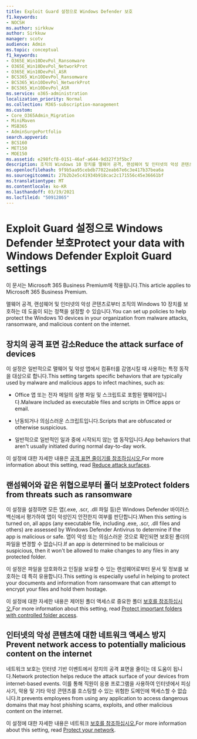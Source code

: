```yaml
---
title: Exploit Guard 설정으로 Windows Defender 보호
f1.keywords:
- NOCSH
ms.author: sirkkuw
author: Sirkkuw
manager: scotv
audience: Admin
ms.topic: conceptual
f1_keywords:
- O365E_Win10DevPol_Ransomware
- O365E_Win10DevPol_NetworkProt
- O365E_Win10DevPol_ASR
- BCS365_Win10DevPol_Ransomware
- BCS365_Win10DevPol_NetworkProt
- BCS365_Win10DevPol_ASR
ms.service: o365-administration
localization_priority: Normal
ms.collection: M365-subscription-management
ms.custom:
- Core_O365Admin_Migration
- MiniMaven
- MSB365
- AdminSurgePortfolio
search.appverid:
- BCS160
- MET150
- MOE150
ms.assetid: e298fcf8-0151-46af-a644-9d327f3f5bc7
description: 조직의 Windows 10 장치를 맬웨어 공격, 랜섬웨어 및 인터넷의 악성 콘텐츠로부터 보호하는 방법을 알아보겠습니다.
ms.openlocfilehash: 9f9b5aa95cebdb77022eab67e6c3e417b37bea6a
ms.sourcegitcommit: 27b2b2e5c41934b918cac2c171556c45e36661bf
ms.translationtype: MT
ms.contentlocale: ko-KR
ms.lasthandoff: 03/19/2021
ms.locfileid: "50912865"
---
```

# <a name="protect-your-data-with-windows-defender-exploit-guard-settings"></a><span data-ttu-id="ab7f4-103">Exploit Guard 설정으로 Windows Defender 보호</span><span class="sxs-lookup"><span data-stu-id="ab7f4-103">Protect your data with Windows Defender Exploit Guard settings</span></span>

<span data-ttu-id="ab7f4-104">이 문서는 Microsoft 365 Business Premium에 적용됩니다.</span><span class="sxs-lookup"><span data-stu-id="ab7f4-104">This article applies to Microsoft 365 Business Premium.</span></span>

<span data-ttu-id="ab7f4-105">맬웨어 공격, 랜섬웨어 및 인터넷의 악성 콘텐츠로부터 조직의 Windows 10 장치를 보호하는 데 도움이 되는 정책을 설정할 수 있습니다.</span><span class="sxs-lookup"><span data-stu-id="ab7f4-105">You can set up policies to help protect the Windows 10 devices in your organization from malware attacks, ransomware, and malicious content on the internet.</span></span>
  
## <a name="reduce-the-attack-surface-of-devices"></a><span data-ttu-id="ab7f4-106">장치의 공격 표면 감소</span><span class="sxs-lookup"><span data-stu-id="ab7f4-106">Reduce the attack surface of devices</span></span>

<span data-ttu-id="ab7f4-107">이 설정은 일반적으로 맬웨어 및 악성 앱에서 컴퓨터를 감염시킬 때 사용하는 특정 동작을 대상으로 합니다.</span><span class="sxs-lookup"><span data-stu-id="ab7f4-107">This setting targets specific behaviors that are typically used by malware and malicious apps to infect machines, such as:</span></span>
  
- <span data-ttu-id="ab7f4-108">Office 앱 또는 전자 메일의 실행 파일 및 스크립트로 포함된 맬웨어입니다.</span><span class="sxs-lookup"><span data-stu-id="ab7f4-108">Malware included as executable files and scripts in Office apps or email.</span></span>
    
- <span data-ttu-id="ab7f4-109">난동되거나 의심스러운 스크립트입니다.</span><span class="sxs-lookup"><span data-stu-id="ab7f4-109">Scripts that are obfuscated or otherwise suspicious.</span></span>
    
- <span data-ttu-id="ab7f4-110">일반적으로 일반적인 일과 중에 시작되지 않는 앱 동작입니다.</span><span class="sxs-lookup"><span data-stu-id="ab7f4-110">App behaviors that aren't usually initiated during normal day-to-day work.</span></span>
    
<span data-ttu-id="ab7f4-111">이 설정에 대한 자세한 내용은 [공격 표면 줄이기를 참조하십시오.](/windows/security/threat-protection/microsoft-defender-atp/exploit-protection)</span><span class="sxs-lookup"><span data-stu-id="ab7f4-111">For more information about this setting, read [Reduce attack surfaces](/windows/security/threat-protection/microsoft-defender-atp/exploit-protection).</span></span>
  
## <a name="protect-folders-from-threats-such-as-ransomware"></a><span data-ttu-id="ab7f4-112">랜섬웨어와 같은 위협으로부터 폴더 보호</span><span class="sxs-lookup"><span data-stu-id="ab7f4-112">Protect folders from threats such as ransomware</span></span>

<span data-ttu-id="ab7f4-113">이 설정을 설정하면 모든 앱(.exe, .scr, .dll 파일 등)은 Windows Defender 바이러스 백신에서 평가하여 앱이 악성인지 안전한지 여부를 판단합니다.</span><span class="sxs-lookup"><span data-stu-id="ab7f4-113">When this setting is turned on, all apps (any executable file, including .exe, .scr, .dll files and others) are assessed by Windows Defender Antivirus to determine if the app is malicious or safe.</span></span> <span data-ttu-id="ab7f4-114">앱이 악성 또는 의심스러운 것으로 확인되면 보호된 폴더의 파일을 변경할 수 없습니다.</span><span class="sxs-lookup"><span data-stu-id="ab7f4-114">If an app is determined to be malicious or suspicious, then it won't be allowed to make changes to any files in any protected folder.</span></span>
  
<span data-ttu-id="ab7f4-115">이 설정은 파일을 암호화하고 인질을 보유할 수 있는 랜섬웨어로부터 문서 및 정보를 보호하는 데 특히 유용합니다.</span><span class="sxs-lookup"><span data-stu-id="ab7f4-115">This setting is especially useful in helping to protect your documents and information from ransomware that can attempt to encrypt your files and hold them hostage.</span></span>
  
<span data-ttu-id="ab7f4-116">이 설정에 대한 자세한 내용은 제어된 폴더 액세스로 중요한 폴더 [보호를 참조하십시오.](/mem/configmgr/protect/deploy-use/create-deploy-exploit-guard-policy#bkmk_CFA)</span><span class="sxs-lookup"><span data-stu-id="ab7f4-116">For more information about this setting, read [Protect important folders with controlled folder access](/mem/configmgr/protect/deploy-use/create-deploy-exploit-guard-policy#bkmk_CFA).</span></span>
  
## <a name="prevent-network-access-to-potentially-malicious-content-on-the-internet"></a><span data-ttu-id="ab7f4-117">인터넷의 악성 콘텐츠에 대한 네트워크 액세스 방지</span><span class="sxs-lookup"><span data-stu-id="ab7f4-117">Prevent network access to potentially malicious content on the internet</span></span>

<span data-ttu-id="ab7f4-118">네트워크 보호는 인터넷 기반 이벤트에서 장치의 공격 표면을 줄이는 데 도움이 됩니다.</span><span class="sxs-lookup"><span data-stu-id="ab7f4-118">Network protection helps reduce the attack surface of your devices from internet-based events.</span></span> <span data-ttu-id="ab7f4-119">이를 통해 직원이 응용 프로그램을 사용하여 인터넷에서 피싱 사기, 악용 및 기타 악성 콘텐츠를 호스팅할 수 있는 위험한 도메인에 액세스할 수 없습니다.</span><span class="sxs-lookup"><span data-stu-id="ab7f4-119">It prevents employees from using any application to access dangerous domains that may host phishing scams, exploits, and other malicious content on the internet.</span></span>
  
<span data-ttu-id="ab7f4-120">이 설정에 대한 자세한 내용은 네트워크 [보호를 참조하십시오.](/mem/configmgr/protect/deploy-use/create-deploy-exploit-guard-policy#bkmk_Nwp)</span><span class="sxs-lookup"><span data-stu-id="ab7f4-120">For more information about this setting, read [Protect your network](/mem/configmgr/protect/deploy-use/create-deploy-exploit-guard-policy#bkmk_Nwp).</span></span>
